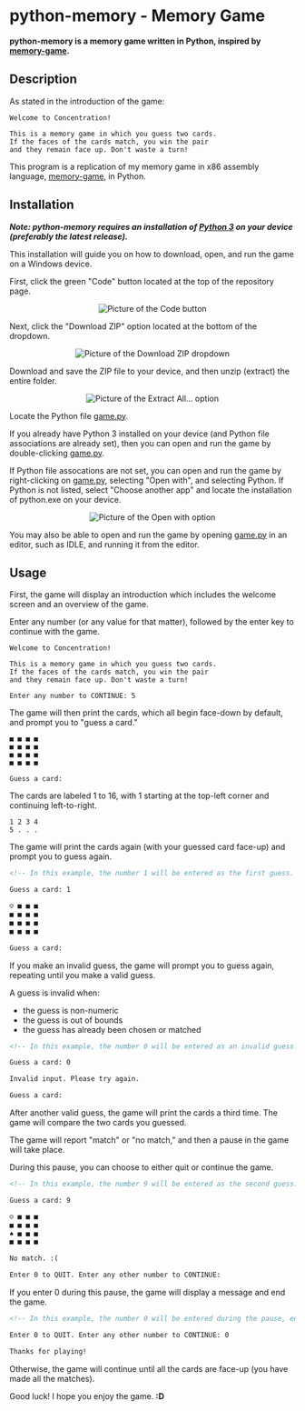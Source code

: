 # python-memory - Memory Game

**python-memory is a memory game written in Python, inspired by [memory-game](https://github.com/marco-colonna/memory-game).**

## Description

As stated in the introduction of the game:

```text
Welcome to Concentration!

This is a memory game in which you guess two cards.
If the faces of the cards match, you win the pair
and they remain face up. Don't waste a turn!
```

This program is a replication of my memory game in x86 assembly language, [memory-game](https://github.com/marco-colonna/memory-game), in Python.

## Installation

***Note: python-memory requires an installation of [Python 3](https://www.python.org/) on your device (preferably the latest release).***

This installation will guide you on how to download, open, and run the game on a Windows device.

First, click the green "Code" button located at the top of the repository page.

<p align="center">
    <img alt="Picture of the Code button" src="images/code.png">
</p>

Next, click the "Download ZIP" option located at the bottom of the dropdown.

<p align="center">
    <img alt="Picture of the Download ZIP dropdown" src="images/zip.png">
</p>

Download and save the ZIP file to your device, and then unzip (extract) the entire folder.

<p align="center">
    <img alt="Picture of the Extract All... option" src="images/unzip.png">
</p>

Locate the Python file [game.py](game.py).

If you already have Python 3 installed on your device (and Python file associations are already set), then you can open and run the game by double-clicking [game.py](game.py).

If Python file assocations are not set, you can open and run the game by right-clicking on [game.py](game.py), selecting "Open with", and selecting Python. If Python is not listed, select "Choose another app" and locate the installation of python.exe on your device.

<p align="center">
    <img alt="Picture of the Open with option" src="images/open.png">
</p>

You may also be able to open and run the game by opening [game.py](game.py) in an editor, such as IDLE, and running it from the editor.

## Usage

First, the game will display an introduction which includes the welcome screen and an overview of the game.

Enter any number (or any value for that matter), followed by the enter key to continue with the game.

```text
Welcome to Concentration!

This is a memory game in which you guess two cards.
If the faces of the cards match, you win the pair
and they remain face up. Don't waste a turn!

Enter any number to CONTINUE: 5
```

The game will then print the cards, which all begin face-down by default, and prompt you to "guess a card."

```text
■ ■ ■ ■
■ ■ ■ ■
■ ■ ■ ■
■ ■ ■ ■

Guess a card:
```

The cards are labeled 1 to 16, with 1 starting at the top-left corner and continuing left-to-right.

```text
1 2 3 4
5 . . .
```

The game will print the cards again (with your guessed card face-up) and prompt you to guess again.

```markdown
<!-- In this example, the number 1 will be entered as the first guess. -->

Guess a card: 1

☺ ■ ■ ■
■ ■ ■ ■
■ ■ ■ ■
■ ■ ■ ■

Guess a card: 
```

If you make an invalid guess, the game will prompt you to guess again, repeating until you make a valid guess.

A guess is invalid when:

- the guess is non-numeric
- the guess is out of bounds
- the guess has already been chosen or matched

```markdown
<!-- In this example, the number 0 will be entered as an invalid guess. -->

Guess a card: 0

Invalid input. Please try again.

Guess a card:
```

After another valid guess, the game will print the cards a third time. The game will compare the two cards you guessed.

The game will report "match" or "no match," and then a pause in the game will take place.

During this pause, you can choose to either quit or continue the game.

```markdown
<!-- In this example, the number 9 will be entered as the second guess. -->

Guess a card: 9

☺ ■ ■ ■
■ ■ ■ ■
♠ ■ ■ ■
■ ■ ■ ■

No match. :(

Enter 0 to QUIT. Enter any other number to CONTINUE:
```

If you enter 0 during this pause, the game will display a message and end the game.

```markdown
<!-- In this example, the number 0 will be entered during the pause, ending the game. -->

Enter 0 to QUIT. Enter any other number to CONTINUE: 0

Thanks for playing!
```

Otherwise, the game will continue until all the cards are face-up (you have made all the matches).

Good luck! I hope you enjoy the game. **:D**
